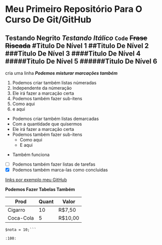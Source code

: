 # Meu Primeiro Repositório Para O Curso De Git/GitHub
 
**Testando Negrito**
*Testando Itálico*
`Code`
~~Frase Riscada~~
#Titulo De Nível 1
##Titulo De Nível 2
###Titulo De Nível 3
####Titulo De Nível 4
#####Titulo De Nível 5
######Titulo De Nível 6
---
cria uma linha
__*Podemos misturar marcações também*__
1. Podemos criar também listas númeradas
7. Independente da númeração
5. Ele irá fazer a marcação certa
9. Podemos também fazer sub-itens
  1. Como aqui
  2. e aqui

* Podemos criar também listas demarcadas
* Com a quantidade que quisermos
* Ele irá fazer a marcação certa
* Podemos também fazer sub-itens
  * Como aqui
  * E aqui
- Também funciona

- [ ] Podemos também fazer listas de tarefas
- [x] Podemos também marca-las como concluidas

[links por exemplo meu GitHub](https://github.com/landon-2003://)

**Podemos Fazer Tabelas Também**

Prod | Quant | Valor
---|---|---|
Cigarro | 10 | R$7,50
Coca-Cola | 5 | R$10,00

```$comando = "Podemos colocar trechos de comando também usando Markdown";
$nota = 10;```

:100:
